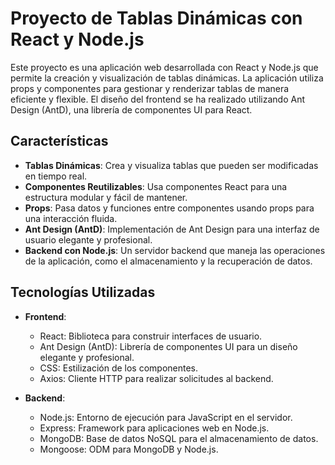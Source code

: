 # Proyecto de Tablas Dinámicas con React y Node.js

Este proyecto es una aplicación web desarrollada con React y Node.js que permite la creación y visualización de tablas dinámicas. La aplicación utiliza props y componentes para gestionar y renderizar tablas de manera eficiente y flexible. El diseño del frontend se ha realizado utilizando Ant Design (AntD), una librería de componentes UI para React.

## Características

- **Tablas Dinámicas**: Crea y visualiza tablas que pueden ser modificadas en tiempo real.
- **Componentes Reutilizables**: Usa componentes React para una estructura modular y fácil de mantener.
- **Props**: Pasa datos y funciones entre componentes usando props para una interacción fluida.
- **Ant Design (AntD)**: Implementación de Ant Design para una interfaz de usuario elegante y profesional.
- **Backend con Node.js**: Un servidor backend que maneja las operaciones de la aplicación, como el almacenamiento y la recuperación de datos.

## Tecnologías Utilizadas

- **Frontend**:
  - React: Biblioteca para construir interfaces de usuario.
  - Ant Design (AntD): Librería de componentes UI para un diseño elegante y profesional.
  - CSS: Estilización de los componentes.
  - Axios: Cliente HTTP para realizar solicitudes al backend.

- **Backend**:
  - Node.js: Entorno de ejecución para JavaScript en el servidor.
  - Express: Framework para aplicaciones web en Node.js.
  - MongoDB: Base de datos NoSQL para el almacenamiento de datos.
  - Mongoose: ODM para MongoDB y Node.js.
